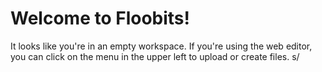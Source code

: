 # Welcome to Floobits!

It looks like you're in an empty workspace. If you're using the web editor, you can 
click on the menu in the upper left to upload or create files.
s/
